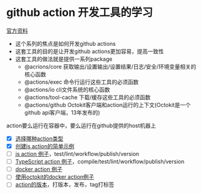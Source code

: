 # github action 开发工具的学习

[官方资料](https://github.com/actions/toolkit)

- 这个系列的焦点是如何开发github actions
- 这套工具的目的是让开发github actions更加容易，提高一致性
- 这套工具的做法就是提供一系列package
  - @acrions/core 获取输出/设置输出/设置结果/日志/安全/环境变量相关的核心函数
  - @actions/exec 命令行运行这些工具的必须函数
  - @actions/io cli文件系统的核心函数
  - @actions/tool-cache 下载/缓存这些工具的必须函数
  - @actions/github Octokit客户端和action运行的上下文(Octokit是一个github api客户端，13年发布的)

action要么运行在容器中，要么运行在github提供的host机器上
- [x] [选择哪种action类型](/todo/github-actions/toolkit/action-type.md)
- [x] [创建js action的简单示例](/todo/github-actions/toolkit/js-action-hello.md)
- [ ] [js action 例子](/todo/github-actions/toolkit/js-action.md)，test/lint/workflow/publish/version
- [ ] [TypeScript action 例子](/todo/github-actions/toolkit/ts-action.md)，compile/test/lint/workflow/publish/version
- [ ] [docker action 例子](/todo/github-actions/toolkit/docker-action.md)
- [ ] [使用octokit的docker action例子](/todo/github-actions/toolkit/docker-action-octokit.md)
- [ ] [action的版本](/todo/github-actions/toolkit/version.md)，打版本，发布，tag打标签
